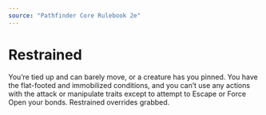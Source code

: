 ```yaml
---
source: "Pathfinder Core Rulebook 2e"
---
```

# Restrained

You’re tied up and can barely move, or a creature has you pinned. You have the flat-footed and immobilized conditions, and you can’t use any actions with the attack or manipulate traits except to attempt to Escape or Force Open your bonds. Restrained overrides grabbed.